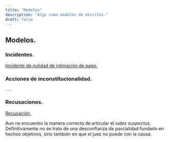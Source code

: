 ```yaml
---
title: "Modelos"
description: "Algo como modelos de escritos."
draft: false
---
```


## Modelos.

### Incidentes.

[Incidente de nulidad de intimación de pago.](https://meridian.0007407.xyz/IncidenteNulidadIntimaci%C3%B3nDePago%2Bcargo.pdf) 

### Acciones de inconstitucionalidad.

```
...

```

### Recusaciones.

[Recusación.](https://meridian.0007407.xyz/Recusacion.pdf) 

Aun no encuentro la manera correcta de articular el _iudex suspectus_. Definitivamente no se trata de una desconfianza de parcialidad fundado en hechos objetivos, sino también en que el juez no puede con la causa.



